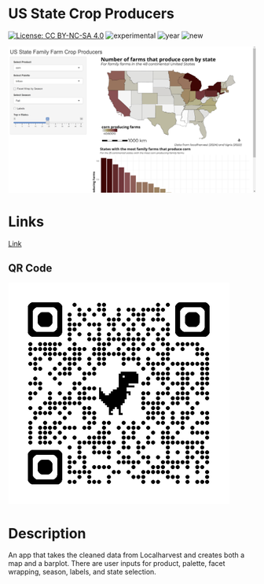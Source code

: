 # US State Crop Producers

[![License: CC BY-NC-SA 4.0](https://img.shields.io/badge/License-CC%20BY--NC--SA%204.0-lightgrey.svg)](https://creativecommons.org/licenses/by-nc-sa/4.0/) 
![experimental](https://img.shields.io/badge/lifecycle-experimental-orange)
![year](https://img.shields.io/badge/year-2024-lightgrey)
![new](https://img.shields.io/badge/lifecycle-newapp-brightgreen)

![App Screenshot](../03%20US%20State%20Family%20Farm%20Crop%20Producers/screenshot.png)

# Links
[Link](https://zachpeagler.shinyapps.io/03_us_state_crop_producers)

## QR Code

![QRCode](../03%20US%20State%20Family%20Farm%20Crop%20Producers/qrcode.png)

# Description

An app that takes the cleaned data from Localharvest and creates both a map and a barplot. There are user inputs for product, palette, facet wrapping, season, labels, and state selection.